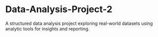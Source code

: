 # Data-Analysis-Project-2
A structured data analysis project exploring real-world datasets using analytic tools for insights and reporting.
